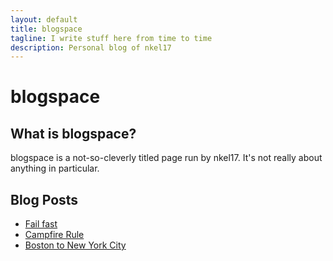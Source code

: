 ```yaml
---
layout: default
title: blogspace
tagline: I write stuff here from time to time
description: Personal blog of nkel17
---
```

# blogspace

## What is blogspace?

blogspace is a not-so-cleverly titled page run by nkel17. It's not really
about anything in particular.

## Blog Posts

- [Fail fast](pages/failfast.md)
- [Campfire Rule](pages/campfirerule.md)
- [Boston to New York City](pages/bostonToNYC.md)
